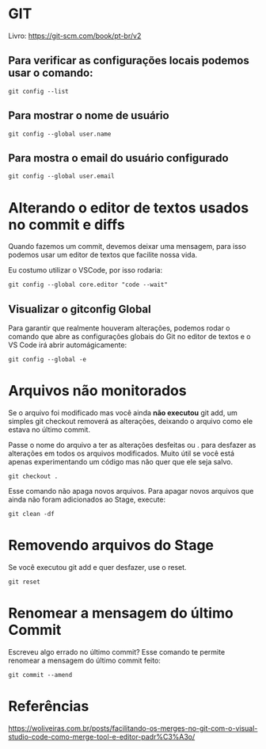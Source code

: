 # GIT

Livro: https://git-scm.com/book/pt-br/v2


## Para verificar as configurações locais podemos usar o comando:

```
git config --list
```

## Para mostrar o nome de usuário

```
git config --global user.name
```

## Para mostra o email do usuário configurado

```
git config --global user.email
```

# Alterando o editor de textos usados no commit e diffs

Quando fazemos um commit, devemos deixar uma mensagem, para isso podemos usar um editor de textos que facilite nossa vida.

Eu costumo utilizar o VSCode, por isso rodaria:

```
git config --global core.editor "code --wait"
```

## Visualizar o gitconfig Global

Para garantir que realmente houveram alterações, podemos rodar o comando que abre as configurações globais do Git no editor de textos e o VS Code irá abrir automágicamente:

```
git config --global -e
```

# Arquivos não monitorados

Se o arquivo foi modificado mas você ainda **não executou** git add, um simples git checkout removerá as alterações, deixando o arquivo como ele estava no último commit.

Passe o nome do arquivo a ter as alterações desfeitas ou . para desfazer as alterações em todos os arquivos modificados. Muito útil se você está apenas experimentando um código mas não quer que ele seja salvo.

```
git checkout .
```

Esse comando não apaga novos arquivos. Para apagar novos arquivos que ainda não foram adicionados ao Stage, execute:

```
git clean -df
```

# Removendo arquivos do Stage

Se você executou git add e quer desfazer, use o reset.

```
git reset
```


# Renomear a mensagem do último Commit

Escreveu algo errado no último commit? Esse comando te permite renomear a mensagem do último commit feito:

```
git commit --amend
```

# Referências

https://woliveiras.com.br/posts/facilitando-os-merges-no-git-com-o-visual-studio-code-como-merge-tool-e-editor-padr%C3%A3o/

